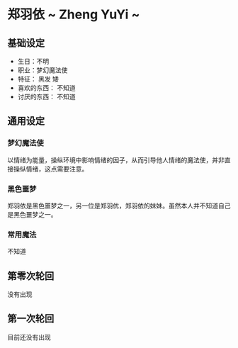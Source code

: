 # 郑羽依 ~ Zheng YuYi ~

## 基础设定

* 生日：不明
* 职业：梦幻魔法使
* 特征：
  黑发
  矮
* 喜欢的东西：
  不知道
* 讨厌的东西：
  不知道

## 通用设定

### 梦幻魔法使

以情绪为能量，操纵环境中影响情绪的因子，从而引导他人情绪的魔法使，并非直接操纵情绪，这点需要注意。

### 黑色噩梦

郑羽依是黑色噩梦之一，另一位是郑羽优，郑羽依的妹妹。虽然本人并不知道自己是黑色噩梦之一。

### 常用魔法

不知道

## 第零次轮回

没有出现

## 第一次轮回

目前还没有出现

